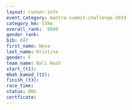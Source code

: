 ```yaml
---
layout: runner-info 
event_category: mantra-summit-challenge-2019 
category_km: 15km 
overall_rank:  9999
gender_rank: 
bib: 847
first_name: Nova
last_name: Kristina
gender: F
team_name: Bali Hash
start_(t1): 
mbah_kamad_(t2): 
finish_(t3): 
race_time: 
status: DNS
certficate: 
---
```

